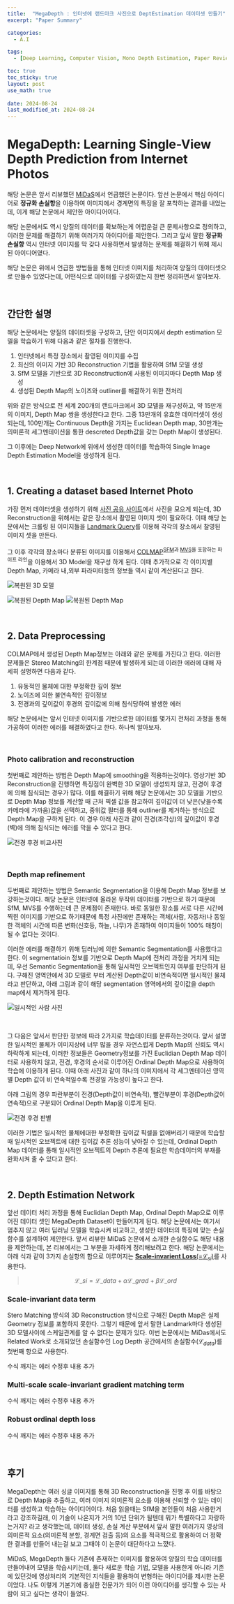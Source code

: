 ```yaml
---
title:  "MegaDepth : 인터넷에 랜드마크 사진으로 DeptEstimation 데이터셋 만들기"
excerpt: "Paper Summary"

categories:
  - A.I

tags:
  - [Deep Learning, Computer Vision, Mono Depth Estimation, Paper Review]

toc: true
toc_sticky: true
layout: post
use_math: true
 
date: 2024-08-24
last_modified_at: 2024-08-24
---
```


# **MegaDepth: Learning Single-View Depth Prediction from Internet Photos**

해당 논문은 앞서 리뷰했던 [MiDaS](https://reofard.github.io/a.i/2024/08/21/Towards-Robust-Monocular-Depth-Estimation-Mixing-Datasets-for-Zero-shot-Cross-dataset-Transfer-리뷰.html)에서 언급했던 논문이다. 앞선 논문에서 핵심 아이디어로 **정규화 손실항**을 이용하여 이미지에서 경계면의 특징을 잘 포착하는 결과를 내었는데, 이게 해당 논문에서 제안한 아이디어이다.

해당 논문에서도 역시 양질의 데이터를 확보하는게 어렵운걸 큰 문제사항으로 정의하고, 이러한 문제를 해결하기 위해 여러가지 아이디어를 제안한다. 그리고 앞서 말한 **정규화 손실항** 역시 인터넷 이미지를 막 갖다 사용하면서 발생하는 문제를 해결하기 위해 제시된 아이디어였다.

해당 논문은 위에서 언급한 방법들을 통해 인터넷 이미지를 처리하여 양질의 데이터셋으로 만들수 있었다는데, 어떤식으로 데이터를 구성하였는지 한번 정리하면서 알아보자.

<br>

## **간단한 설명**

해당 논문에서는 양질의 데이터셋을 구성하고, 단안 이미지에서 depth estimation 모델을 학습하기 위해 다음과 같은 절차를 진행한다.

1. 인터넷에서 특정 장소에서 촬영된 이미지를 수집
2. 최신의 이미지 기반 3D Reconstruction 기법을 활용하여 SfM 모델 생성
3. SfM 모델을 기반으로 3D Reconstruction에 사용된 이미지마다 Depth Map 생성
4. 생성된 Depth Map의 노이즈와 outliner를 해결하기 위한 전처리

위와 같은 방식으로 전 세계 200개의 랜드마크에서 3D 모델을 재구성하고, 약 15만개의 이미지, Depth Map 쌍을 생성한다고 한다. 그중 13만개의 유효한 데이터셋이 생성되는데, 100만개는 Continuous Depth을 가지는 Euclidean Depth map, 30만개는 의미론적 세그멘테이션을 통한 descreted Depth값을 갖는 Depth Map이 생성된다.

그 이후에는 Deep Network에 위에서 생성한 데이터를 학습하여 Single Image Depth Estimation Model을 생성하게 된다.

<br>

## **1. Creating a dataset based Internet Photo**

가장 먼저 데이터셋을 생성하기 위해 [사진 공유 사이트](https://www.flickr.com)에서 사진을 모으게 되는데, 3D Reconstruction을 위해서는 같은 장소에서 촬영된 이미지 셋이 필요하다. 이때 해당 논문에서는 크롤링 된 이미지들을 [Landmark Query](https://link.springer.com/chapter/10.1007/978-3-642-33718-5_2)를 이용해 각각의 장소에서 찰영된 이미지 셋을 만든다.

그 이후 각각의 장소마다 분류된 이미지를 이용해서 [COLMAP](https://colmap.github.io)<sup>[SFM](https://openaccess.thecvf.com/content_cvpr_2016/papers/Schonberger_Structure-From-Motion_Revisited_CVPR_2016_paper.pdf)과 [MVS](https://demuc.de/papers/schoenberger2016mvs.pdf)을 포함하는 파이프 라인</sup>을 이용해서 3D Model을 재구성 하게 된다. 이때 추가적으로 각 이미지별 Depth Map, 카메라 내,외부 파라미터등의 정보들 역시 같이 계산된다고 한다.

![복원된 3D 모델](/assets/img/colmap_reconstruction.png)

![복원된 Depth Map](/assets/img/colmap_origin.png)
![복원된 Depth Map](/assets/img/colmap_depth.png)

<br>

## **2. Data Preprocessing**

COLMAP에서 생성된 Depth Map정보는 아래와 같은 문제를 가진다고 한다. 이러한 문제들은 Stereo Matching의 한계점 때문에 발생하게 되는데 이러한 에러에 대해 자세히 설명하면 다음과 같다.

1. 유동적인 물체에 대한 부정확한 깊이 정보
2. 노이즈에 의한 불연속적인 깊이정보
3. 전경과의 깊이값이 후경의 깊이값에 의해 침식당하여 발생한 에러

해당 논문에서는 앞서 인터넷 이미지를 기반으로한 데이터를 몇가지 전처리 과정을 통해 가공하여 이러한 에러를 해결하였다고 한다. 하나씩 알아보자.

<br>

### **Photo calibration and reconstruction**

첫번째로 제안하는 방법은 Depth Map에 smoothing을 적용하는것이다. 영상기반 3D Reconstruction을 진행하면 특징점이 완벽한 3D 모델이 생성되지 않고, 전경이 후경에 의해 침식되는 경우가 많다. 이를 해결하기 위해 해당 논문에서는 3D 모델을 기반으로 Depth Map 정보를 계산할 때 근처 픽셀 값을 참고하여 깊이값이 더 낮은(낮을수록 카메라에 가까움)값을 선택하고, 중위값 필터를 통해 outliner를 제거하는 방식으로 Depth Map을 구하게 된다. 이 경우 아래 사진과 같이 전경(조각상)의 깊이값이 후경(벽)에 의해 침식되는 에러를 막을 수 있다고 한다.

![전경 후경 비교사진](/assets/img/depth_bleeding.PNG)

<br>

### **Depth map refinement**

두번째로 제안하는 방법은 Semantic Segmentation을 이용해 Depth Map 정보를 보강하는것이다. 해당 논문은 인터넷에 올라온 무작위 데이터를 기반으로 하기 때문에 SfM, MVS를 수행하는데 큰 문제점이 존재한다. 바로 동일한 장소를 서로 다른 시간에 찍힌 이미지를 기반으로 하기때문에 특정 사진에만 존재하는 객체(사람, 자동차)나 동일한 객체의 시간에 따른 변화(신호등, 하늘, 나무)가 존재하여 이미지들이 100% 매칭이 될 수 없다는 것이다.

이러한 에러를 해결하기 위해 딥러닝에 의한 Semantic Segmentation를 사용했다고 한다. 이 segmentatioin 정보를 기반으로 Depth Map에 전처리 과정을 거치게 되는데, 우선 Semantic Segmentation을 통해 일시적인 오브젝트인지 여부를 판단하게 된다. 구해진 영역안에서 3D 모델로 부터 계산된 Depth값이 비연속적이면 일시적인 물체라고 판단하고, 아래 그림과 같이 해당 segmentation 영역에서의 깊이값을 depth map에서 제거하게 된다.

![일시적인 사람 사진](/assets/img/temp_object.PNG)

<br>

그 다음은 앞서서 판단한 정보에 따라 2가지로 학습데이터를 분류하는것이다. 앞서 설명한 일시적인 물체가 이미지상에 너무 많을 경우 자연스럽게 Depth Map의 신뢰도 역시 하락하게 되는데, 이러한 정보들은 Geometry정보를 가진 Euclidian Depth Map 데이터로 사용하지 않고, 전경, 후경의 순서로 이루어진 Ordinal Depth Map으로 사용하여 학습에 이용하게 된다. 이때 아래 사진과 같이 하나의 이미지에서 각 세그멘테이션 영역별 Depth 값이 비 연속적일수록 전경일 가능성이 높다고 한다.

아래 그림의 경우 파란부분이 전경(Depth값이 비연속적), 빨간부분이 후경(Depth값이 연속적)으로 구분되어 Ordinal Depth Map을 이루게 된다.

![전경 후경 판별](/assets/img/전경후경.PNG)

이러한 기법은 일시적인 물체에대한 부정확한 깊이값 픽셀을 없애버리기 때문에 학습할 때 일시적인 오브젝트에 대한 깊이값 추론 성능이 낮아질 수 있는데, Ordinal Depth Map 데이터를 통해 일시적인 오브젝트의 Depth 추론에 필요한 학습데이터의 부재를 완화시켜 줄 수 있다고 한다.

<br>

## **2. Depth Estimation Network**

앞선 데이터 처리 과정을 통해 Euclidian Depth Map, Ordinal Depth Map으로 이루어진 데이터 셋인 MegaDepth Dataset이 만들어지게 된다. 해당 논문에서는 여기서 멈추지 않고 여러 딥러닝 모델을 학습시켜 비교하고, 생성한 데이터의 특징에 맞는 손실함수를 설계하여 제안한다. 앞서 리뷰한 MiDaS 논문에서 소개한 손실함수도 해당 내용을 제안하는데, 본 리뷰에서는 그 부분을 자세하게 정리해보려고 한다. 해당 논문에서는 아래 식과 같이 3가지 손실항의 합으로 이루어지는 [**Scale-invarient Loss**(=$\mathcal{L}_{si}$)](https://arxiv.org/abs/1406.2283)를 사용한다.


> $$\mathcal{L}\_{si} = \mathcal{L}\_{data} + \alpha\mathcal{L}\_{grad} + \beta\mathcal{L}\_{ord}$$

### **Scale-invariant data term**

Stero Matching 방식의 3D Reconstruction 방식으로 구해진 Depth Map은 실제 Geometry 정보를 포함하지 못한다. 그렇기 때문에 앞서 말한 Landmark마다 생성된 3D 모델사이에 스케일관계를 알 수 없다는 문제가 있다. 이번 논문에서는 MiDas에서도 Related Work로 소개되었던 손실함수인 Log Depth 공간에서의 손실함수($\mathcal{L}_{data}$)를 첫번째 항으로 사용한다.

수식 깨지는 에러 수정후 내용 추가

### **Multi-scale scale-invariant gradient matching term**

수식 깨지는 에러 수정후 내용 추가

### **Robust ordinal depth loss**

수식 깨지는 에러 수정후 내용 추가

<br>

## **후기**

MegaDepth는 여러 싱글 이미지를 통해 3D Reconstruction을 진행 후 이를 바탕으로 Depth Map을 추출하고, 여러 이미지 의미론적 요소를 이용해 신뢰할 수 있는 데이터를 생성하고 학습하는 아이디어이다. 처음 읽을때는 SfM을 본인들이 처음 사용한거라고 강조하길래, 이 기술이 나온지가 거의 10년 단위가 될텐데 뭐가 특별하다고 자랑하는거지? 라고 생각했는데, 데이터 생성, 손실 계산 부분에서 앞서 말한 여러가지 영상의 의미론적 요소(의미론적 분할, 경계면 검출 등)의 요소를 적극적으로 활용하여 더 정확한 결과를 만들어 내는걸 보고 그때야 이 논문이 대단하다고 느꺘다.

MiDaS, MegaDepth 둘다 기존에 존재하는 이미지를 활용하여 양질의 학습 데이터를 만들어내어 모델을 학습시키는데, 둘다 새로운 학습 기법, 모델을 사용한게 아니라 기존에 있던것에 영상처리의 기본적인 지식들을 활용하여 변형하는 아이디어를 제시한 논문이었다. 나도 이렇게 기본기에 충실한 전문가가 되어 이런 아이디어를 생각할 수 있는 사람이 되고 싶다는 생각이 들었다.